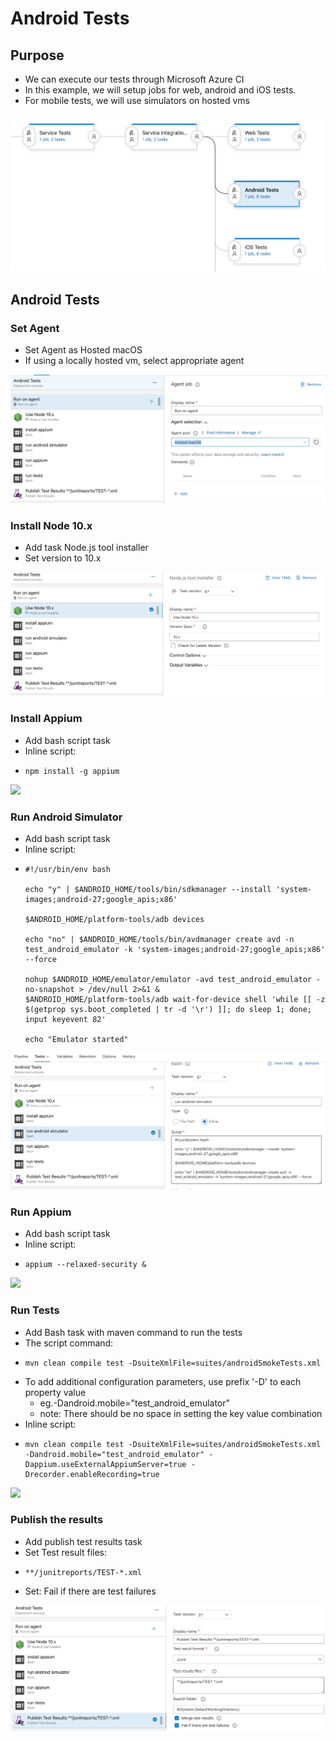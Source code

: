 # Android Tests

## Purpose

* We can execute our tests through Microsoft Azure CI
* In this example, we will setup jobs for web, android and iOS tests. 
* For mobile tests, we will use simulators on hosted vms

![](../../../.gitbook/assets/image%20%2838%29.png)

## Android Tests

### Set Agent

* Set Agent as Hosted macOS
* If using a locally hosted vm, select appropriate agent

![](../../../.gitbook/assets/image%20%2876%29.png)

### Install Node 10.x

* Add task Node.js tool installer
* Set version to 10.x

![](../../../.gitbook/assets/image%20%2840%29.png)

### Install Appium

* Add bash script task
* Inline script: 
* ```text
  npm install -g appium
  ```

![](../../../.gitbook/assets/image%20%2825%29.png)

### Run Android Simulator

* Add bash script task
* Inline script:
* ```text
  #!/usr/bin/env bash

  echo "y" | $ANDROID_HOME/tools/bin/sdkmanager --install 'system-images;android-27;google_apis;x86'

  $ANDROID_HOME/platform-tools/adb devices

  echo "no" | $ANDROID_HOME/tools/bin/avdmanager create avd -n test_android_emulator -k 'system-images;android-27;google_apis;x86' --force

  nohup $ANDROID_HOME/emulator/emulator -avd test_android_emulator -no-snapshot > /dev/null 2>&1 &
  $ANDROID_HOME/platform-tools/adb wait-for-device shell 'while [[ -z $(getprop sys.boot_completed | tr -d '\r') ]]; do sleep 1; done; input keyevent 82' 

  echo "Emulator started"
  ```

![](../../../.gitbook/assets/image%20%2814%29.png)

### Run Appium

* Add bash script task
* Inline script:
* ```text
  appium --relaxed-security &
  ```

![](../../../.gitbook/assets/image%20%282%29.png)

### Run Tests

* Add Bash task with maven command to run the tests
* The script command:
* ```text
  mvn clean compile test -DsuiteXmlFile=suites/androidSmokeTests.xml 
  ```
* To add additional configuration parameters, use prefix '-D' to each property value
  * eg.-Dandroid.mobile="test\_android\_emulator"
  * note: There should be no space in setting the key value combination
* Inline script:
* ```text
  mvn clean compile test -DsuiteXmlFile=suites/androidSmokeTests.xml -Dandroid.mobile="test_android_emulator" -Dappium.useExternalAppiumServer=true -Drecorder.enableRecording=true 
  ```

![](../../../.gitbook/assets/image%20%2852%29.png)

### Publish the results

* Add publish test results task
* Set Test result files: 
* ```text
  **/junitreports/TEST-*.xml
  ```
* Set: Fail if there are test failures

![](../../../.gitbook/assets/image%20%2812%29.png)

